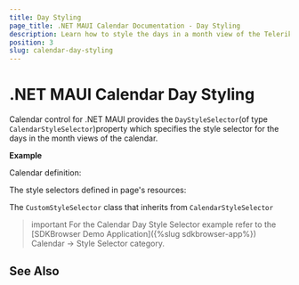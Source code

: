 ```yaml
---
title: Day Styling
page_title: .NET MAUI Calendar Documentation - Day Styling
description: Learn how to style the days in a month view of the Telerik .NET MAUI Calendar control.
position: 3
slug: calendar-day-styling
---
```


# .NET MAUI Calendar Day Styling

Calendar control for .NET MAUI provides the `DayStyleSelector`(of type `CalendarStyleSelector`)property which specifies the style selector for the days in the month views of the calendar.

**Example**

Calendar definition:

<snippet id='calendar-styleselectors-daystyleselector-usage'/>

The style selectors defined in page's resources: 

<snippet id='calendar-styleselectors-daystyleselector-definition'/>

The `CustomStyleSelector` class that inherits from `CalendarStyleSelector`

<snippet id='calendar-styleselectors-custom-calendarstyleselector'/>

>important For the Calendar Day Style Selector example refer to the [SDKBrowser Demo Application]({%slug sdkbrowser-app%}) Calendar -> Style Selector category.

## See Also

